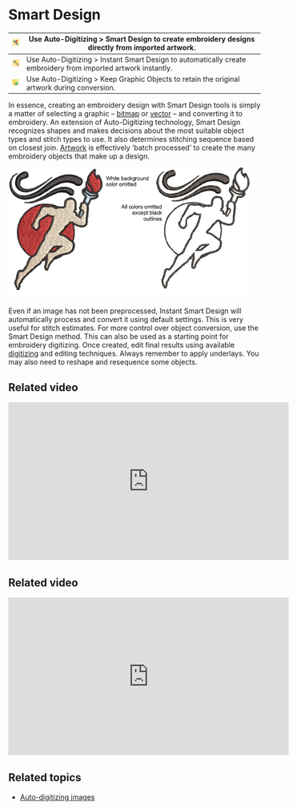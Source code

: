 # Smart Design

| ![SmartDesign.png](assets/SmartDesign.png)                           | Use Auto-Digitizing > Smart Design to create embroidery designs directly from imported artwork.                |
| -------------------------------------------------------------------- | -------------------------------------------------------------------------------------------------------------- |
| ![InstantSmartDesign.png](assets/InstantSmartDesign.png)             | Use Auto-Digitizing > Instant Smart Design to automatically create embroidery from imported artwork instantly. |
| ![KeepOriginalObjects00150.png](assets/KeepOriginalObjects00150.png) | Use Auto-Digitizing > Keep Graphic Objects to retain the original artwork during conversion.                   |

In essence, creating an embroidery design with Smart Design tools is simply a matter of selecting a graphic – [bitmap](../../glossary/glossary) or [vector](../../glossary/glossary) – and converting it to embroidery. An extension of Auto-Digitizing technology, Smart Design recognizes shapes and makes decisions about the most suitable object types and stitch types to use. It also determines stitching sequence based on closest join. [Artwork](../../glossary/glossary) is effectively ‘batch processed’ to create the many embroidery objects that make up a design.

![summary_-_create00151.png](assets/summary_-_create00151.png)

Even if an image has not been preprocessed, Instant Smart Design will automatically process and convert it using default settings. This is very useful for stitch estimates. For more control over object conversion, use the Smart Design method. This can also be used as a starting point for embroidery digitizing. Once created, edit final results using available [digitizing](../../glossary/glossary) and editing techniques. Always remember to apply underlays. You may also need to reshape and resequence some objects.

## Related video

<iframe src="https://www.youtube.com/embed/N45qjepfea4" frameborder="0" 
		 allow="accelerometer; autoplay; encrypted-media; gyroscope; picture-in-picture" 
		 allowfullscreen="" style="width: 560px; height: 315px;">
<p>&#160;</p>
</iframe>

## Related video

<iframe src="https://www.youtube.com/embed/rJo6CWJ5uFU" frameborder="0" 
		 allow="accelerometer; autoplay; encrypted-media; gyroscope; picture-in-picture" 
		 allowfullscreen="" style="width: 560px; height: 315px;">
<p>&#160;</p>
</iframe>

## Related topics

- [Auto-digitizing images](....\Automatic\automatic\Auto-digitizing_images)
